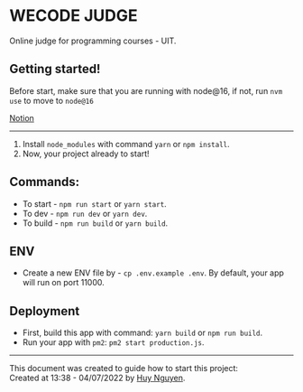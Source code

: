 # WECODE JUDGE

Online judge for programming courses - UIT.

## Getting started!

Before start, make sure that you are running with node@16, if not, run `nvm use` to move to `node@16`

[Notion](https://www.notion.so/nqhdev/thilaptrinh-uit-27f275a03c1948899fbe42b590270667)

---

1. Install `node_modules` with command `yarn` or `npm install`.
2. Now, your project already to start!

## Commands:

- To start - `npm run start` or `yarn start`.
- To dev - `npm run dev` or `yarn dev`.
- To build - `npm run build` or `yarn build`.

## ENV

- Create a new ENV file by - `cp .env.example .env`. By default, your app will run on port 11000.

## Deployment

- First, build this app with command: `yarn build` or `npm run build`.
- Run your app with `pm2`: `pm2 start production.js`.

---

This document was created to guide how to start this project:  
Created at 13:38 - 04/07/2022 by [Huy Nguyen](mailto:nqh.d3v@gmail.com).

